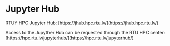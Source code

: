 # Jupyter Hub

RTUY HPC Jupyter Hub: [https://jhub.hpc.rtu.lv/](https://jhub.hpc.rtu.lv/)

Access to the Jupyther Hub can be requested through the RTU HPC center: [https://hpc.rtu.lv/jupyterhub/](https://hpc.rtu.lv/jupyterhub/)
